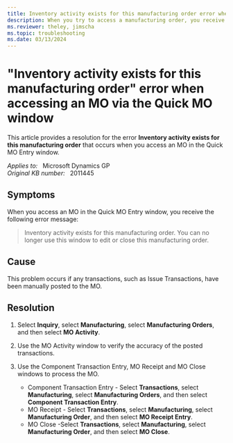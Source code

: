 ```yaml
---
title: Inventory activity exists for this manufacturing order error when accessing MO
description: When you try to access a manufacturing order, you receive an error that states Inventory activity exists for this manufacturing order. Provides a resolution.
ms.reviewer: theley, jimscha
ms.topic: troubleshooting
ms.date: 03/13/2024
---
```

# "Inventory activity exists for this manufacturing order" error when accessing an MO via the Quick MO window

This article provides a resolution for the error **Inventory activity exists for this manufacturing order** that occurs when you access an MO in the Quick MO Entry window.

_Applies to:_ &nbsp; Microsoft Dynamics GP  
_Original KB number:_ &nbsp; 2011445

## Symptoms

When you access an MO in the Quick MO Entry window, you receive the following error message:

> Inventory activity exists for this manufacturing order. You can no longer use this window to edit or close this manufacturing order.

## Cause

This problem occurs if any transactions, such as Issue Transactions, have been manually posted to the MO.

## Resolution

1. Select **Inquiry**, select **Manufacturing**, select **Manufacturing Orders**, and then select **MO Activity**.
2. Use the MO Activity window to verify the accuracy of the posted transactions.
3. Use the Component Transaction Entry, MO Receipt and MO Close windows to process the MO.

    - Component Transaction Entry - Select **Transactions**, select **Manufacturing**, select **Manufacturing Orders**, and then select **Component Transaction Entry**.
    - MO Receipt - Select **Transactions**, select **Manufacturing**, select **Manufacturing Order**, and then select **MO Receipt Entry**.
    - MO Close -Select **Transactions**, select **Manufacturing**, select **Manufacturing Order**, and then select **MO Close**.
